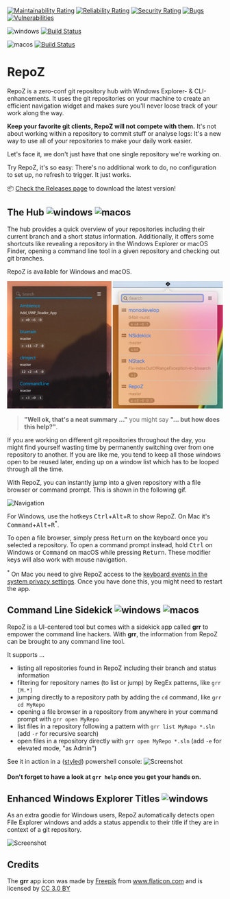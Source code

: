 [![Maintainability Rating](https://sonarcloud.io/api/project_badges/measure?project=awaescher_RepoZ&metric=sqale_rating)](https://sonarcloud.io/dashboard?id=awaescher_RepoZ)
[![Reliability Rating](https://sonarcloud.io/api/project_badges/measure?project=awaescher_RepoZ&metric=reliability_rating)](https://sonarcloud.io/dashboard?id=awaescher_RepoZ)
[![Security Rating](https://sonarcloud.io/api/project_badges/measure?project=awaescher_RepoZ&metric=security_rating)](https://sonarcloud.io/dashboard?id=awaescher_RepoZ)
[![Bugs](https://sonarcloud.io/api/project_badges/measure?project=awaescher_RepoZ&metric=bugs)](https://sonarcloud.io/dashboard?id=awaescher_RepoZ)
[![Vulnerabilities](https://sonarcloud.io/api/project_badges/measure?project=awaescher_RepoZ&metric=vulnerabilities)](https://sonarcloud.io/dashboard?id=awaescher_RepoZ)

![windows][windows] [![Build Status](https://dev.azure.com/awaescher/osspipeline/_apis/build/status/Cake-Win)](https://dev.azure.com/awaescher/osspipeline/_build/latest?definitionId=4)

![macos][macOS] [![Build Status](https://dev.azure.com/awaescher/osspipeline/_apis/build/status/Cake-Mac)](https://dev.azure.com/awaescher/osspipeline/_build/latest?definitionId=5)

# RepoZ

RepoZ is a zero-conf git repository hub with Windows Explorer- & CLI-enhancements. It uses the git repositories on your machine to create an efficient navigation widget and makes sure you'll never loose track of your work along the way.

**Keep your favorite git clients, RepoZ will not compete with them.** It's not about working within a repository to commit stuff or analyse logs: It's a new way to use all of your repositories to make your daily work easier.

Let's face it, we don't just have that one single repository we're working on.

Try RepoZ, it's so easy: There's no additional work to do, no configuration to set up, no refresh to trigger. It just works.

📦  [Check the Releases page](https://github.com/awaescher/RepoZ/releases) to download the latest version!

## The Hub ![windows][windows] ![macos][macOS]
The hub provides a quick overview of your repositories including their current branch and a short status information. Additionally, it offers some shortcuts like revealing a repository in the Windows Explorer or macOS Finder, opening a command line tool in a given repository and checking out git branches.

RepoZ is available for Windows and macOS.

![Screenshot](_doc/RepoZ-ReadMe-UI-Both.png)


> **"Well ok, that's a neat summary ..."** you might say **"... but how does this help?"**.

If you are working on different git repositories throughout the day, you might find yourself wasting time by permanently switching over from one repository to another. If you are like me, you tend to keep all those windows open to be reused later, ending up on a window list which has to be looped through all the time.

With RepoZ, you can instantly jump into a given repository with a file browser or command prompt. This is shown in the following gif.

![Navigation](_doc/QuickNavigation.gif)

For Windows, use the hotkeys <kbd>Ctrl</kbd>+<kbd>Alt</kbd>+<kbd>R</kbd> to show RepoZ. On Mac it's <kbd>Command</kbd>+<kbd>Alt</kbd>+<kbd>R</kbd><sup>*</sup>. 

To open a file browser, simply press <kbd>Return</kbd> on the keyboard once you selected a repository. To open a command prompt instead, hold <kbd>Ctrl</kbd> on Windows or <kbd>Command</kbd> on macOS while pressing <kbd>Return</kbd>. These modifier keys will also work with mouse navigation.

<sup>*</sup> On Mac you need to give RepoZ access to the [keyboard events in the system privacy settings](http://mizage.com/help/accessibility.html). Once you have done this, you might need to restart the app.

## Command Line Sidekick ![windows][windows] ![macos][macOS]
RepoZ is a UI-centered tool but comes with a sidekick app called **grr** to empower the command line hackers. 
With **grr**, the information from RepoZ can be brought to any command line tool.

It supports ...
 - listing all repositories found in RepoZ including their branch and status information
 - filtering for repository names (to list or jump) by RegEx patterns, like `grr [M.*]`
 - jumping directly to a repository path by adding the `cd` command, like `grr cd MyRepo`
 - opening a file browser in a repository from anywhere in your command prompt with `grr open MyRepo`
 - list files in a repository following a pattern with `grr list MyRepo *.sln` (add `-r` for recursive search)
 - open files in a repository directly with `grr open MyRepo *.sln` (add `-e` for elevated mode, "as Admin")
 
See it in action in a ([styled](https://github.com/awaescher/PoshX)) powershell console:
![Screenshot](_doc/grr-5fps-compressed.gif)

#### Don't forget to have a look at `grr help` once you get your hands on.

## Enhanced Windows Explorer Titles ![windows][windows]
As an extra goodie for Windows users, RepoZ automatically detects open File Explorer windows and adds a status appendix to their title if they are in context of a git repository.

![Screenshot](_doc/RepoZ-ReadMe-Explorer.png)

## Credits
The **grr** app icon was made by <a href="http://www.freepik.com" title="Freepik">Freepik</a> from <a href="https://www.flaticon.com/" title="Flaticon">www.flaticon.com</a> and is licensed by <a href="http://creativecommons.org/licenses/by/3.0/" title="Creative Commons BY 3.0" target="_blank">CC 3.0 BY</a>


[windows]: https://raw.githubusercontent.com/MarcBruins/awesome-xamarin/master/images/windows.png
[macos]: https://raw.githubusercontent.com/MarcBruins/awesome-xamarin/master/images/ios.png
